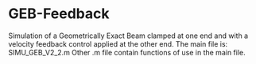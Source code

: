 # GEB-Feedback
Simulation of a Geometrically Exact Beam clamped at one end and with a velocity feedback control applied at the other end.
The main file is: SIMU_GEB_V2_2.m
Other .m file contain functions of use in the main file.
